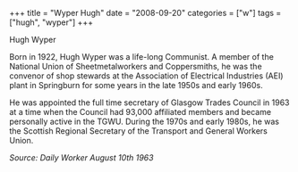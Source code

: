 +++
title = "Wyper Hugh"
date = "2008-09-20"
categories = ["w"]
tags = ["hugh", "wyper"]
+++

Hugh Wyper

Born in 1922, Hugh Wyper was a life-long Communist. A member of the National Union of Sheetmetalworkers and Coppersmiths, he was the convenor of shop stewards at the Association of Electrical Industries (AEI) plant in Springburn for some years in the late 1950s and early 1960s.

He was appointed the full time secretary of Glasgow Trades Council in 1963 at a time when the Council had 93,000 affiliated members and became personally active in the TGWU. During the 1970s and early 1980s, he was the Scottish Regional Secretary of the Transport and General Workers Union.

_Source: Daily Worker August 10th 1963_
